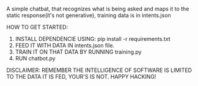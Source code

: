 A simple chatbat, that recognizes what is being asked and maps it to the static response(it's not generative), training data is in intents.json 

HOW TO GET STARTED:

1. INSTALL DEPENDENCIE USING: pip install -r requirements.txt
2. FEED IT WITH DATA IN intents.json file.
3. TRAIN IT ON THAT DATA BY RUNNING training.py
4. RUN chatbot.py

DISCLAIMER: REMEMBER THE INTELLIGENCE OF SOFTWARE IS LIMITED TO THE DATA IT IS FED, YOUR'S IS NOT. HAPPY HACKING!

